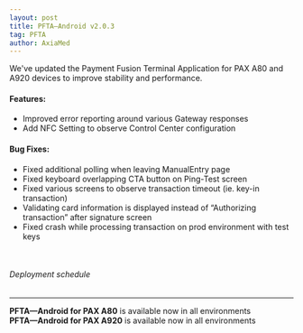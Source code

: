 ```yaml
---
layout: post
title: PFTA—Android v2.0.3
tag: PFTA
author: AxiaMed
---
```

We've updated the Payment Fusion Terminal Application for PAX A80 and A920 devices to improve stability and performance.

#### Features:

* Improved error reporting around various Gateway responses
* Add NFC Setting to observe Control Center configuration

#### Bug Fixes:

* Fixed additional polling when leaving ManualEntry page
* Fixed keyboard overlapping CTA button on Ping-Test screen
* Fixed various screens to observe transaction timeout (ie. key-in transaction)
* Validating card information is displayed instead of “Authorizing transaction” after signature screen
* Fixed crash while processing transaction on prod environment with test keys

&nbsp;  
###### Deployment schedule
* * *
**PFTA—Android for PAX A80** is available now in all environments
<br>
**PFTA—Android for PAX A920** is available now in all environments
